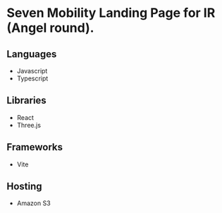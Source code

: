 # Seven Mobility Landing Page for IR (Angel round).

## Languages

- Javascript
- Typescript

## Libraries

- React
- Three.js

## Frameworks

- Vite

## Hosting

- Amazon S3
